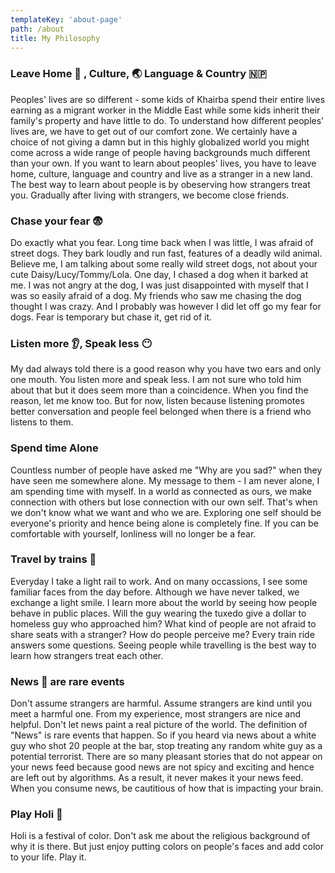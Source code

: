 ```yaml
---
templateKey: 'about-page'
path: /about
title: My Philosophy
---
```

### Leave Home 🏡 , Culture, 🌏 Language & Country 🇳🇵
Peoples' lives are so different - some kids of Khairba spend their entire lives earning as a migrant worker in the Middle East while some kids inherit their family's property and have little to do. To understand how different peoples' lives are, we have to get out of our comfort zone. We certainly have a choice of not giving a damn but in this highly globalized world you might come across a wide range of people having backgrounds much different than your own. If you want to learn about peoples' lives, you have to leave home, culture, language and country and live as a stranger in a new land. The best way to learn about people is by obeserving how strangers treat you. Gradually after living with strangers, we become close friends. 

### Chase your fear 😨
Do exactly what you fear. Long time back when I was little, I was afraid of street dogs. They bark loudly and run fast, features of a deadly wild animal.  Believe me, I am talking about some really wild street dogs, not about your cute Daisy/Lucy/Tommy/Lola. One day, I chased a dog when it barked at me. I was not angry at the dog, I was just disappointed with myself that I was so easily afraid of a dog. My friends who saw me chasing the dog thought I was crazy. And I probably was however I did let off go my fear for dogs. Fear is temporary but chase it, get rid of it.  

### Listen more 👂, Speak less 😶
My dad always told there is a good reason why you have two ears and only one mouth. You listen more and speak less. I am not sure who told him about that but it does seem more than a coincidence. When you find the reason, let me know too. But for now, listen because listening promotes better conversation and people feel belonged when there is a friend who listens to them.

### Spend time Alone
Countless number of people have asked me "Why are you sad?" when they have seen me somewhere alone. My message to them - I am never alone, I am spending time with myself. In a world as connected as ours, we make connection with others but lose connection with our own self. That's when we don't know what we want and who we are. Exploring one self should be everyone's priority and hence being alone is completely fine. If you can be comfortable with yourself, lonliness will no longer be a fear.

### Travel by trains 🚋 
Everyday I take a light rail to work. And on many occassions, I see some familiar faces from the day before. Although we have never talked, we exchange a light smile. I learn more about the world by seeing how people behave in public places. Will the guy wearing the tuxedo give a dollar to homeless guy who approached him? What kind of people are not afraid to share seats with a stranger? How do people perceive me? Every train ride answers some questions. Seeing people while travelling is the best way to learn how strangers treat each other. 

### News 📰  are rare events
Don't assume strangers are harmful. Assume strangers are kind until you meet a harmful one. From my experience, most strangers are nice and helpful. Don't let news paint a real picture of the world. The definition of "News" is rare events that happen. So if you heard via news about a white guy who shot 20 people at the bar, stop treating any random white guy as a potential terrorist. There are so many pleasant stories that do not appear on your news feed because good news are not spicy and exciting and hence are left out by algorithms. As a result, it never makes it your news feed. When you consume news, be cautitious of how that is impacting your brain. 

### Play Holi 🍭
Holi is a festival of color. Don't ask me about the religious background of why it is there. But just enjoy putting colors on people's faces and add color to your life. Play it. 
